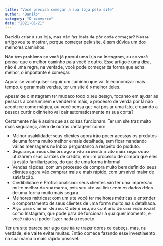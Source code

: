 ```yaml
---
title: "Você precisa começar a sua loja pelo site"
author: "Danilo"
category: "E-commerce"
date: "2021-01-21"
---
```


Decidiu criar a sua loja, mas não faz ideia de pôr onde começar? Nesse artigo vou te mostrar, porque começar pelo site, é sem dúvida um dos melhores caminhos.

Não tem problema se você já possui uma loja no Instagram, ou se você pensar que o melhor caminho para você é outro. Esse artigo é uma dica, não é uma regra, na verdade, você pode começar da forma que acha melhor, o importante é começar.

Agora, se você quiser seguir um caminho que vai te economizar mais tempo, e gerar mais vendas, ter um site é o melhor deles.

Apesar de o Instagram ter mudado todo o seu design, focando em ajudar as pessoas a consumirem e venderem mais, o processo de venda por lá não acontece como mágica, ou você pensa que vai postar uma foto, e quando a pessoa curtir o dinheiro vai cair automaticamente na sua conta?

Certamente não é assim que as coisas funcionam. Ter um site traz muito mais segurança, além de outras vantagens como:

- Melhor usabilidade: seus clientes agora irão poder acessas os produtos de uma forma muito melhor e mais detalhada, sem ficar mandando várias mensagens no Inbox perguntando a respeito do produto.
- Segurança: seus clientes agora vão se sentir muito mais seguros ao utilizarem seus cartões de crédito, em um processo de compra que eles já estão familiarizados, do que de uma forma informal.
- Vendas rápidas: com um processo de compra muito bem definido, seus clientes agora vão comprar mais e mais rápido, com um nível maior de satisfação.
- Credibilidade e Profissionalismo: seus clientes vão ter uma impressão muito melhor da sua marca, pois seu site vai lidar com os dados deles de uma forma muito mais segura.
- Melhores métricas: com um site você ter melhores métricas e entender o comportamento de seus clientes de uma forma muito mais detalhada.
- Algo para chamar de seu: O site é seu, ao contrário de uma rede social como Instagram, que pode para de funcionar à qualquer momento, e você não vai poder fazer nada a respeito.

Ter um site parece ser algo que irá te trazer dores de cabeça, mas, na verdade, ele vai te evitar muitas. Então comece fazendo esse investimento na sua marca o mais rápido possível.
